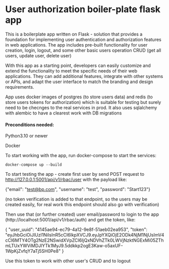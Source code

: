 # User authorization boiler-plate flask app

This is a boilerplate app written on Flask - solution that provides a foundation for implementing user authentication and authorization features in web applications. 
The app includes pre-built functionality for user creation, login, logout, and some other basic users operation CRUD (get all users, update user, delete user)

With this app as a starting point, developers can easily customize and extend the functionality to meet the specific needs of their web applications. They can add additional features, integrate with other systems or APIs, and adapt the user interface to match the branding and design requirements.

App uses docker images of postgres (to store users data) and redis (to store users tokens for authorization) which is suitable for testing but surely need to be checnges to the real services in prod.
It also uses sqlalchemy with alembic to have a clearest work with DB migrations

<h4>Preconditions needed:</h4>

Python3.10 or newer

Docker



To start working with the app, run docker-compose to start the services:

```
docker-compose up --build
```

To start testing the app - create first user by send POST request to http://127.0.0.1:5001/api/v1/rbac/user with the payload like:

{"email": "test@bp.com", "username": "test", "password": "Start123"}

(no token verification is added to that endpoint, so the users may be created easily, for real work this endpoint should also go with verification)

Then use that (or further created) user email/password to login to the app (http://localhost:5001/api/v1/rbac/auth) and get the token, like:

{
    "user_uuid": "4145ae94-ec79-4a12-9e8f-51aeb02ea953",
    "token": "eyJhbGciOiJIUzI1NiIsInR5cCI6IkpXVCJ9.eyJpYXQiOjE2ODk4NjM1NjUsImV4cCI6MTY4OTg2NzE2NSwidXVpZCI6IjQxNDVhZTk0LWVjNzktNGExMi05ZThmLTUxYWViMDJlYTk1MyJ9.5ddkkp2ogE3Kaw-o5axUF-1WpKjZvfqY7aTj5SH0Pe8"
}

Use this token to work with other user's CRUD and to logout






